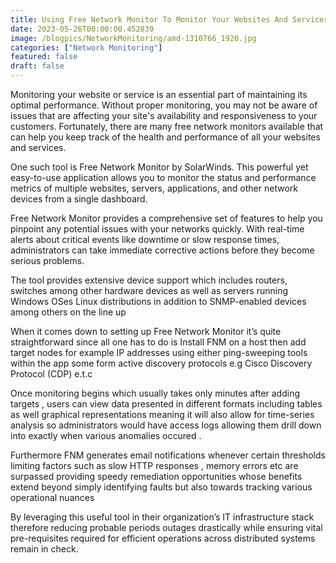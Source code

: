 ```yaml
---
title: Using Free Network Monitor To Monitor Your Websites And Services.
date: 2023-05-26T00:00:00.452839
image: /blogpics/NetworkMonitoring/amd-1310766_1920.jpg
categories: ["Network Monitoring"]
featured: false
draft: false
---
```

Monitoring your website or service is an essential part of maintaining its optimal performance. Without proper monitoring, you may not be aware of issues that are affecting your site's availability and responsiveness to your customers. Fortunately, there are many free network monitors available that can help you keep track of the health and performance of all your websites and services.

One such tool is Free Network Monitor by SolarWinds. This powerful yet easy-to-use application allows you to monitor the status and performance metrics of multiple websites, servers, applications, and other network devices from a single dashboard.

Free Network Monitor provides a comprehensive set of features to help you pinpoint any potential issues with your networks quickly. With real-time alerts about critical events like downtime or slow response times, administrators can take immediate corrective actions before they become serious problems.

The tool provides extensive device support which includes routers, switches among other hardware devices as well as servers running Windows OSes Linux distributions in addition to SNMP-enabled devices among others on the line up

When it comes down to setting up Free Network Monitor it’s quite straightforward since all one has to do is Install FNM on a host then add target nodes for example IP addresses using either ping-sweeping tools within the app some form active discovery protocols e.g Cisco Discovery Protocol (CDP) e.t.c 

Once monitoring begins which usually takes only minutes after adding targets , users can view data presented in different formats including tables as well graphical representations meaning it will also allow for time-series analysis so administrators would have access logs allowing them drill down into exactly when various anomalies occured .

Furthermore FNM generates email notifications whenever certain thresholds limiting factors such as slow HTTP responses , memory errors etc are surpassed providing speedy remediation opportunities whose benefits extend beyond simply identifying faults but also towards tracking various operational nuances

By leveraging this useful tool in their organization’s IT infrastructure stack therefore reducing probable periods outages drastically while ensuring vital pre-requisites required for efficient operations across distributed systems remain in check.
